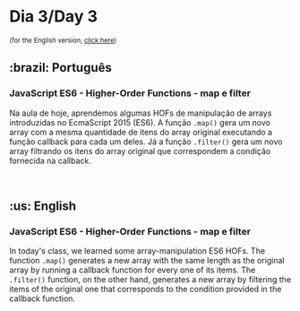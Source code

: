 # Dia 3/Day 3

<small>(for the English version, <a href="#en">click here</a>)</small>

<h2>:brazil: Português</h2>
<h3>JavaScript ES6 - Higher-Order Functions - map e filter</h3>
<p>Na aula de hoje, aprendemos algumas HOFs de manipulação de arrays introduzidas no EcmaScript 2015 (ES6). A função <code>.map()</code> gera um novo array com a mesma quantidade de itens do array original executando a função callback para cada um deles. Já a função <code>.filter()</code> gera um novo array filtrando os itens do array original que correspondem a condição fornecida na callback.</p>
<br>

<h2 id="en">:us: English</h2>
<h3>JavaScript ES6 - Higher-Order Functions - map e filter</h3>
<p>In today's class, we learned some array-manipulation ES6 HOFs. The function <code>.map()</code> generates a new array with the same length as the original array by running a callback function for every one of its items. The <code>.filter()</code> function, on the other hand, generates a new array by filtering the items of the original one that corresponds to the condition provided in the callback function.</p>
